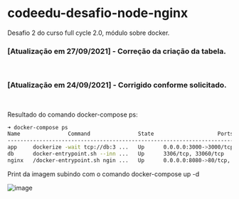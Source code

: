 # codeedu-desafio-node-nginx

Desafio 2 do curso full cycle 2.0, módulo sobre docker.

### [Atualização em 27/09/2021] - Correção da criação da tabela.
</br>

### [Atualização em 24/09/2021] - Corrigido conforme solicitado.
</br>

Resultado do comando docker-compose ps:
```bash
➜ docker-compose ps           
Name               Command               State                    Ports                  
-----------------------------------------------------------------------------------------
app     dockerize -wait tcp://db:3 ...   Up      0.0.0.0:3000->3000/tcp,:::3000->3000/tcp
db      docker-entrypoint.sh --inn ...   Up      3306/tcp, 33060/tcp                     
nginx   /docker-entrypoint.sh ngin ...   Up      0.0.0.0:8080->80/tcp,:::8080->80/tcp  
```

Print da imagem subindo com o comando docker-compose up -d

![image](https://user-images.githubusercontent.com/67388015/134714398-ea8b6537-4b6f-4534-9c18-6e9d3dd5c8ad.png)
